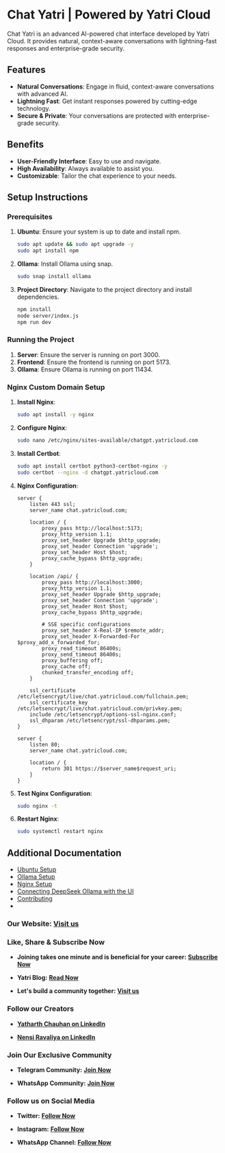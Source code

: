 # Chat Yatri | Powered by Yatri Cloud

Chat Yatri is an advanced AI-powered chat interface developed by Yatri Cloud. It provides natural, context-aware conversations with lightning-fast responses and enterprise-grade security.

## Features

- **Natural Conversations**: Engage in fluid, context-aware conversations with advanced AI.
- **Lightning Fast**: Get instant responses powered by cutting-edge technology.
- **Secure & Private**: Your conversations are protected with enterprise-grade security.

## Benefits

- **User-Friendly Interface**: Easy to use and navigate.
- **High Availability**: Always available to assist you.
- **Customizable**: Tailor the chat experience to your needs.

## Setup Instructions

### Prerequisites

1. **Ubuntu**: Ensure your system is up to date and install npm.
    ```sh
    sudo apt update && sudo apt upgrade -y
    sudo apt install npm
    ```

2. **Ollama**: Install Ollama using snap.
    ```sh
    sudo snap install ollama
    ```

3. **Project Directory**: Navigate to the project directory and install dependencies.
    ```sh
    npm install
    node server/index.js
    npm run dev
    ```

### Running the Project

1. **Server**: Ensure the server is running on port 3000.
2. **Frontend**: Ensure the frontend is running on port 5173.
3. **Ollama**: Ensure Ollama is running on port 11434.

### Nginx Custom Domain Setup

1. **Install Nginx**:
    ```sh
    sudo apt install -y nginx
    ```

2. **Configure Nginx**:
    ```sh
    sudo nano /etc/nginx/sites-available/chatgpt.yatricloud.com
    ```

3. **Install Certbot**:
    ```sh
    sudo apt install certbot python3-certbot-nginx -y
    sudo certbot --nginx -d chatgpt.yatricloud.com
    ```

4. **Nginx Configuration**:
    ```nginx
    server {
        listen 443 ssl;
        server_name chat.yatricloud.com;

        location / {
            proxy_pass http://localhost:5173;
            proxy_http_version 1.1;
            proxy_set_header Upgrade $http_upgrade;
            proxy_set_header Connection 'upgrade';
            proxy_set_header Host $host;
            proxy_cache_bypass $http_upgrade;
        }

        location /api/ {
            proxy_pass http://localhost:3000;
            proxy_http_version 1.1;
            proxy_set_header Upgrade $http_upgrade;
            proxy_set_header Connection 'upgrade';
            proxy_set_header Host $host;
            proxy_cache_bypass $http_upgrade;
            
            # SSE specific configurations
            proxy_set_header X-Real-IP $remote_addr;
            proxy_set_header X-Forwarded-For $proxy_add_x_forwarded_for;
            proxy_read_timeout 86400s;
            proxy_send_timeout 86400s;
            proxy_buffering off;
            proxy_cache off;
            chunked_transfer_encoding off;
        }

        ssl_certificate /etc/letsencrypt/live/chat.yatricloud.com/fullchain.pem;
        ssl_certificate_key /etc/letsencrypt/live/chat.yatricloud.com/privkey.pem;
        include /etc/letsencrypt/options-ssl-nginx.conf;
        ssl_dhparam /etc/letsencrypt/ssl-dhparams.pem;
    }

    server {
        listen 80;
        server_name chat.yatricloud.com;
        
        location / {
            return 301 https://$server_name$request_uri;
        }
    }
    ```

5. **Test Nginx Configuration**:
    ```sh
    sudo nginx -t
    ```

6. **Restart Nginx**:
    ```sh
    sudo systemctl restart nginx
    ```

## Additional Documentation

- [Ubuntu Setup](docs/ubuntu.md)
- [Ollama Setup](docs/ollama.md)
- [Nginx Setup](docs/nginx.md)
- [Connecting DeepSeek Ollama with the UI](docs/connect-ollama-ui.md)
- [Contributing](CONTRIBUTING.md)
- 
### **Our Website:** [**Visit us**](https://yatricloud.com)


### **Like, Share & Subscribe Now**

* **Joining takes one minute and is beneficial for your career:** [**Subscribe Now**](https://www.youtube.com/@yatricloud?sub_confirmation=1)

* **Yatri Blog:** [**Read Now**](https://blog.yatricloud.com)
    
* **Let's build a community together:** [**Visit us**](https://linktr.ee/yatricloud)

### **Follow our Creators**

* [**Yatharth Chauhan on LinkedIn**](https://www.linkedin.com/in/yatharth-chauhan/)
    
* [**Nensi Ravaliya on LinkedIn**](https://www.linkedin.com/in/nencyravaliya28/)

### **Join Our Exclusive Community**

* **Telegram Community:** [**Join Now**](https://t.me/yatricloud)
    
* **WhatsApp Community:** [**Join Now**](https://chat.whatsapp.com/IkZeL8QnqzM1Scagxq5whu)

### **Follow us on Social Media**

* **Twitter:** [**Follow Now**](https://x.com/yatricloud)
    
* **Instagram:** [**Follow Now**](https://www.instagram.com/yatricloud)
    
* **WhatsApp Channel:** [**Follow Now**](https://whatsapp.com/channel/0029VakdAHIFHWq60yHA1Q0s)

